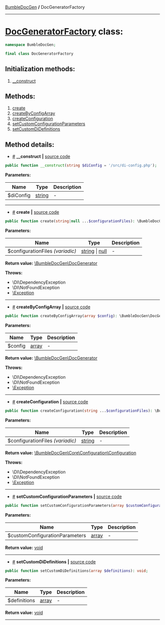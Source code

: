 <!-- {% raw %} -->
<embed> <a href="/docs/README.md">BumbleDocGen</a> <b>/</b> DocGeneratorFactory<hr> </embed>

<h1>
    <a href="https://github.com/bumble-tech/bumble-doc-gen/blob/master/src/DocGeneratorFactory.php#L15">DocGeneratorFactory</a> class:
</h1>





```php
namespace BumbleDocGen;

final class DocGeneratorFactory
```








<h2>Initialization methods:</h2>

<ol>
<li>
    <a href="#m-construct">__construct</a>
    </li>
</ol>

<h2>Methods:</h2>

<ol>
<li>
    <a href="#mcreate">create</a>
    </li>
<li>
    <a href="#mcreatebyconfigarray">createByConfigArray</a>
    </li>
<li>
    <a href="#mcreateconfiguration">createConfiguration</a>
    </li>
<li>
    <a href="#msetcustomconfigurationparameters">setCustomConfigurationParameters</a>
    </li>
<li>
    <a href="#msetcustomdidefinitions">setCustomDiDefinitions</a>
    </li>
</ol>







<h2>Method details:</h2>

<div class='method_description-block'>

<ul>
<li><a name="m-construct" href="#m-construct">#</a>
 <b>__construct</b>
    <b>|</b> <a href="https://github.com/bumble-tech/bumble-doc-gen/blob/master/src/DocGeneratorFactory.php#L21">source code</a></li>
</ul>

```php
public function __construct(string $diConfig = '/src/di-config.php');
```



<b>Parameters:</b>

<table>
    <thead>
    <tr>
        <th>Name</th>
        <th>Type</th>
        <th>Description</th>
    </tr>
    </thead>
    <tbody>
            <tr>
            <td>$diConfig</td>
            <td><a href='https://www.php.net/manual/en/language.types.string.php'>string</a></td>
            <td>-</td>
        </tr>
        </tbody>
</table>



</div>
<hr>
<div class='method_description-block'>

<ul>
<li><a name="mcreate" href="#mcreate">#</a>
 <b>create</b>
    <b>|</b> <a href="https://github.com/bumble-tech/bumble-doc-gen/blob/master/src/DocGeneratorFactory.php#L45">source code</a></li>
</ul>

```php
public function create(string|null ...$configurationFiles): \BumbleDocGen\DocGenerator;
```



<b>Parameters:</b>

<table>
    <thead>
    <tr>
        <th>Name</th>
        <th>Type</th>
        <th>Description</th>
    </tr>
    </thead>
    <tbody>
            <tr>
            <td>$configurationFiles <i>(variadic)</i></td>
            <td><a href='https://www.php.net/manual/en/language.types.string.php'>string</a> | <a href='https://www.php.net/manual/en/language.types.null.php'>null</a></td>
            <td>-</td>
        </tr>
        </tbody>
</table>

<b>Return value:</b> <a href='https://github.com/bumble-tech/bumble-doc-gen/blob/master/src/DocGenerator.php'>\BumbleDocGen\DocGenerator</a>


<b>Throws:</b>
<ul>
<li>
    <a >\DI\DependencyException</a></li>

<li>
    <a >\DI\NotFoundException</a></li>

<li>
    <a href="https://www.php.net/manual/en/class.exception.php">\Exception</a></li>

</ul>

</div>
<hr>
<div class='method_description-block'>

<ul>
<li><a name="mcreatebyconfigarray" href="#mcreatebyconfigarray">#</a>
 <b>createByConfigArray</b>
    <b>|</b> <a href="https://github.com/bumble-tech/bumble-doc-gen/blob/master/src/DocGeneratorFactory.php#L66">source code</a></li>
</ul>

```php
public function createByConfigArray(array $config): \BumbleDocGen\DocGenerator;
```



<b>Parameters:</b>

<table>
    <thead>
    <tr>
        <th>Name</th>
        <th>Type</th>
        <th>Description</th>
    </tr>
    </thead>
    <tbody>
            <tr>
            <td>$config</td>
            <td><a href='https://www.php.net/manual/en/language.types.array.php'>array</a></td>
            <td>-</td>
        </tr>
        </tbody>
</table>

<b>Return value:</b> <a href='https://github.com/bumble-tech/bumble-doc-gen/blob/master/src/DocGenerator.php'>\BumbleDocGen\DocGenerator</a>


<b>Throws:</b>
<ul>
<li>
    <a >\DI\DependencyException</a></li>

<li>
    <a >\DI\NotFoundException</a></li>

<li>
    <a href="https://www.php.net/manual/en/class.exception.php">\Exception</a></li>

</ul>

</div>
<hr>
<div class='method_description-block'>

<ul>
<li><a name="mcreateconfiguration" href="#mcreateconfiguration">#</a>
 <b>createConfiguration</b>
    <b>|</b> <a href="https://github.com/bumble-tech/bumble-doc-gen/blob/master/src/DocGeneratorFactory.php#L87">source code</a></li>
</ul>

```php
public function createConfiguration(string ...$configurationFiles): \BumbleDocGen\Core\Configuration\Configuration;
```



<b>Parameters:</b>

<table>
    <thead>
    <tr>
        <th>Name</th>
        <th>Type</th>
        <th>Description</th>
    </tr>
    </thead>
    <tbody>
            <tr>
            <td>$configurationFiles <i>(variadic)</i></td>
            <td><a href='https://www.php.net/manual/en/language.types.string.php'>string</a></td>
            <td>-</td>
        </tr>
        </tbody>
</table>

<b>Return value:</b> <a href='https://github.com/bumble-tech/bumble-doc-gen/blob/master/src/Core/Configuration/Configuration.php'>\BumbleDocGen\Core\Configuration\Configuration</a>


<b>Throws:</b>
<ul>
<li>
    <a >\DI\DependencyException</a></li>

<li>
    <a >\DI\NotFoundException</a></li>

<li>
    <a href="https://www.php.net/manual/en/class.exception.php">\Exception</a></li>

</ul>

</div>
<hr>
<div class='method_description-block'>

<ul>
<li><a name="msetcustomconfigurationparameters" href="#msetcustomconfigurationparameters">#</a>
 <b>setCustomConfigurationParameters</b>
    <b>|</b> <a href="https://github.com/bumble-tech/bumble-doc-gen/blob/master/src/DocGeneratorFactory.php#L30">source code</a></li>
</ul>

```php
public function setCustomConfigurationParameters(array $customConfigurationParameters): void;
```



<b>Parameters:</b>

<table>
    <thead>
    <tr>
        <th>Name</th>
        <th>Type</th>
        <th>Description</th>
    </tr>
    </thead>
    <tbody>
            <tr>
            <td>$customConfigurationParameters</td>
            <td><a href='https://www.php.net/manual/en/language.types.array.php'>array</a></td>
            <td>-</td>
        </tr>
        </tbody>
</table>

<b>Return value:</b> <a href='https://www.php.net/manual/en/language.types.void.php'>void</a>


</div>
<hr>
<div class='method_description-block'>

<ul>
<li><a name="msetcustomdidefinitions" href="#msetcustomdidefinitions">#</a>
 <b>setCustomDiDefinitions</b>
    <b>|</b> <a href="https://github.com/bumble-tech/bumble-doc-gen/blob/master/src/DocGeneratorFactory.php#L35">source code</a></li>
</ul>

```php
public function setCustomDiDefinitions(array $definitions): void;
```



<b>Parameters:</b>

<table>
    <thead>
    <tr>
        <th>Name</th>
        <th>Type</th>
        <th>Description</th>
    </tr>
    </thead>
    <tbody>
            <tr>
            <td>$definitions</td>
            <td><a href='https://www.php.net/manual/en/language.types.array.php'>array</a></td>
            <td>-</td>
        </tr>
        </tbody>
</table>

<b>Return value:</b> <a href='https://www.php.net/manual/en/language.types.void.php'>void</a>


</div>
<hr>

<!-- {% endraw %} -->